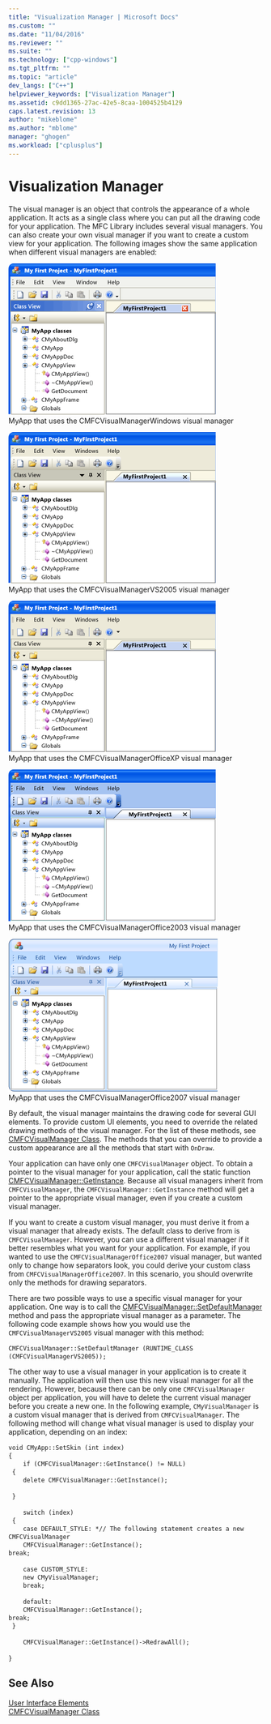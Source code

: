 ```yaml
---
title: "Visualization Manager | Microsoft Docs"
ms.custom: ""
ms.date: "11/04/2016"
ms.reviewer: ""
ms.suite: ""
ms.technology: ["cpp-windows"]
ms.tgt_pltfrm: ""
ms.topic: "article"
dev_langs: ["C++"]
helpviewer_keywords: ["Visualization Manager"]
ms.assetid: c9dd1365-27ac-42e5-8caa-1004525b4129
caps.latest.revision: 13
author: "mikeblome"
ms.author: "mblome"
manager: "ghogen"
ms.workload: ["cplusplus"]
---
```

# Visualization Manager
The visual manager is an object that controls the appearance of a whole application. It acts as a single class where you can put all the drawing code for your application. The MFC Library includes several visual managers. You can also create your own visual manager if you want to create a custom view for your application. The following images show the same application when different visual managers are enabled:  
  
 ![MyApp as rendered by CMFCVisualManagerWindows](../mfc/media/vmwindows.png "vmwindows")  
MyApp that uses the CMFCVisualManagerWindows visual manager  
  
 ![MyApp as rendered by CMFCVisualManagerVS2005](../mfc/media/vmvs2005.png "vmvs2005")  
MyApp that uses the CMFCVisualManagerVS2005 visual manager  
  
 ![MyApp as rendered by CMFCVisualManagerOfficeXP](../mfc/media/vmofficexp.png "vmofficexp")  
MyApp that uses the CMFCVisualManagerOfficeXP visual manager  
  
 ![MyApp as rendered by CMFCVisualManagerOffice2003](../mfc/media/vmoffice2003.png "vmoffice2003")  
MyApp that uses the CMFCVisualManagerOffice2003 visual manager  
  
 ![MyApp as rendered by CMFCVisualManagerOffice2007](../mfc/media/msoffice2007.png "msoffice2007")  
MyApp that uses the CMFCVisualManagerOffice2007 visual manager  
  
 By default, the visual manager maintains the drawing code for several GUI elements. To provide custom UI elements, you need to override the related drawing methods of the visual manager. For the list of these methods, see [CMFCVisualManager Class](../mfc/reference/cmfcvisualmanager-class.md). The methods that you can override to provide a custom appearance are all the methods that start with `OnDraw`.  
  
 Your application can have only one `CMFCVisualManager` object. To obtain a pointer to the visual manager for your application, call the static function [CMFCVisualManager::GetInstance](../mfc/reference/cmfcvisualmanager-class.md#getinstance). Because all visual managers inherit from `CMFCVisualManager`, the `CMFCVisualManager::GetInstance` method will get a pointer to the appropriate visual manager, even if you create a custom visual manager.  
  
 If you want to create a custom visual manager, you must derive it from a visual manager that already exists. The default class to derive from is `CMFCVisualManager`. However, you can use a different visual manager if it better resembles what you want for your application. For example, if you wanted to use the `CMFCVisualManagerOffice2007` visual manager, but wanted only to change how separators look, you could derive your custom class from `CMFCVisualManagerOffice2007`. In this scenario, you should overwrite only the methods for drawing separators.  
  
 There are two possible ways to use a specific visual manager for your application. One way is to call the [CMFCVisualManager::SetDefaultManager](../mfc/reference/cmfcvisualmanager-class.md#setdefaultmanager) method and pass the appropriate visual manager as a parameter. The following code example shows how you would use the `CMFCVisualManagerVS2005` visual manager with this method:  
  
```  
CMFCVisualManager::SetDefaultManager (RUNTIME_CLASS (CMFCVisualManagerVS2005));
```  
  
 The other way to use a visual manager in your application is to create it manually. The application will then use this new visual manager for all the rendering. However, because there can be only one `CMFCVisualManager` object per application, you will have to delete the current visual manager before you create a new one. In the following example, `CMyVisualManager` is a custom visual manager that is derived from `CMFCVisualManager`. The following method will change what visual manager is used to display your application, depending on an index:  
  
```  
void CMyApp::SetSkin (int index)  
{  
    if (CMFCVisualManager::GetInstance() != NULL)  
 {  
    delete CMFCVisualManager::GetInstance();

 }  
 
    switch (index)  
 {  
    case DEFAULT_STYLE: *// The following statement creates a new CMFCVisualManager  
    CMFCVisualManager::GetInstance();
break;  
 
    case CUSTOM_STYLE:  
    new CMyVisualManager;  
    break; 
 
    default: 
    CMFCVisualManager::GetInstance();
break;  
 }  
 
    CMFCVisualManager::GetInstance()->RedrawAll();

} 
```  
  
## See Also  
 [User Interface Elements](../mfc/user-interface-elements-mfc.md)   
 [CMFCVisualManager Class](../mfc/reference/cmfcvisualmanager-class.md)
